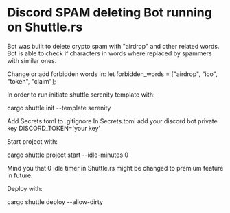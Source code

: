 # Discord SPAM deleting Bot running on Shuttle.rs

Bot was built to delete crypto spam with "airdrop" and other related words.
Bot is able to check if characters in words where replaced by spammers with similar ones.

Change or add forbidden words in:
        let forbidden_words = ["airdrop", "ico", "token", "claim"];


In order to run initiate shuttle serenity template with:

cargo shuttle init --template serenity

Add Secrets.toml to .gitignore
In Secrets.toml add your discord bot private key
        DISCORD_TOKEN='your key'

Start project with:

cargo shuttle project start --idle-minutes 0

Mind you that 0 idle timer in Shuttle.rs might be changed to premium feature in future.

Deploy with:

cargo shuttle deploy --allow-dirty
